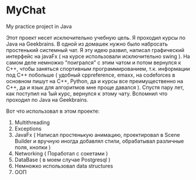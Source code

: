 # MyChat
My practice project in Java

Этот проект несет исключительно учебную цель. 
Я проходил курсы по Java на Geekbrains. В одной из домашек нужно было набросать простенький системный чат. Я эту идею развил, написал графический интерфейс на javaFx ( на курсе использовали исключительно swing ). На самом деле немножко "поигрался" с этим чатом и потом вернулся к C++, чтобы заняться спортивным программированием, т.к. информации под C++ побольше ( удобный cppreference, emaxx, на codeforces в основном пишут на C++, Python, да и курсы все преимущественно на C++, да и язык для алгоритмов мне проще давался ). Спустя пару лет, как поступил на 1ый курс, вернулся к этому чату. Вспомнил что проходил по Java на Geekbrains.

Вот что использовал в этом проекте:
1) Multithreading
2) Exceptions
3) JavaFx ( Написал простенькую анимацию, проектировал в Scene Builder и вручную иногда добавлял стили, обрабатывал различные поля, кнопки )
4) Networking ( Поработал с сокетами )
5) DataBase ( в моем случае Postgresql )
6) Немножко использовал data structures
7) ООП
